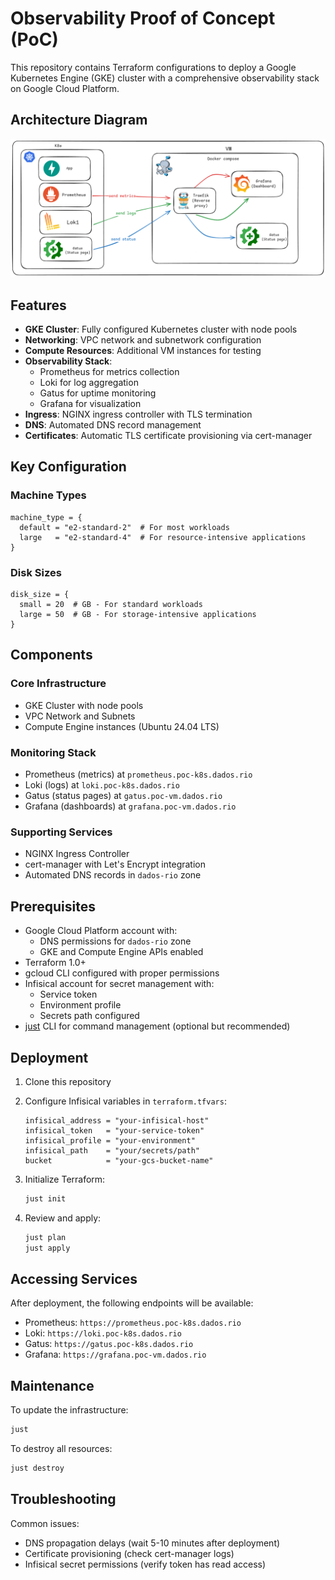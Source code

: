 # Observability Proof of Concept (PoC)

This repository contains Terraform configurations to deploy a Google Kubernetes Engine (GKE) cluster with a comprehensive observability stack on Google Cloud Platform.

## Architecture Diagram

![Diagram](./diagram.png)

## Features

- **GKE Cluster**: Fully configured Kubernetes cluster with node pools
- **Networking**: VPC network and subnetwork configuration
- **Compute Resources**: Additional VM instances for testing
- **Observability Stack**:
  - Prometheus for metrics collection
  - Loki for log aggregation
  - Gatus for uptime monitoring
  - Grafana for visualization
- **Ingress**: NGINX ingress controller with TLS termination
- **DNS**: Automated DNS record management
- **Certificates**: Automatic TLS certificate provisioning via cert-manager

## Key Configuration

### Machine Types

```hcl
machine_type = {
  default = "e2-standard-2"  # For most workloads
  large   = "e2-standard-4"  # For resource-intensive applications
}
```

### Disk Sizes

```hcl
disk_size = {
  small = 20  # GB - For standard workloads
  large = 50  # GB - For storage-intensive applications
}
```

## Components

### Core Infrastructure

- GKE Cluster with node pools
- VPC Network and Subnets
- Compute Engine instances (Ubuntu 24.04 LTS)

### Monitoring Stack

- Prometheus (metrics) at `prometheus.poc-k8s.dados.rio`
- Loki (logs) at `loki.poc-k8s.dados.rio`
- Gatus (status pages) at `gatus.poc-vm.dados.rio`
- Grafana (dashboards) at `grafana.poc-vm.dados.rio`

### Supporting Services

- NGINX Ingress Controller
- cert-manager with Let's Encrypt integration
- Automated DNS records in `dados-rio` zone

## Prerequisites

- Google Cloud Platform account with:
  - DNS permissions for `dados-rio` zone
  - GKE and Compute Engine APIs enabled
- Terraform 1.0+
- gcloud CLI configured with proper permissions
- Infisical account for secret management with:
  - Service token
  - Environment profile
  - Secrets path configured
- [just](https://github.com/casey/just) CLI for command management (optional but recommended)

## Deployment

1. Clone this repository
2. Configure Infisical variables in `terraform.tfvars`:

   ```hcl
   infisical_address = "your-infisical-host"
   infisical_token   = "your-service-token"
   infisical_profile = "your-environment"
   infisical_path    = "your/secrets/path"
   bucket            = "your-gcs-bucket-name"
   ```

3. Initialize Terraform:

   ```bash
   just init
   ```

4. Review and apply:

   ```bash
   just plan
   just apply
   ```

## Accessing Services

After deployment, the following endpoints will be available:

- Prometheus: `https://prometheus.poc-k8s.dados.rio`
- Loki: `https://loki.poc-k8s.dados.rio`
- Gatus: `https://gatus.poc-k8s.dados.rio`
- Grafana: `https://grafana.poc-vm.dados.rio`

## Maintenance

To update the infrastructure:

```bash
just
```

To destroy all resources:

```bash
just destroy
```

## Troubleshooting

Common issues:

- DNS propagation delays (wait 5-10 minutes after deployment)
- Certificate provisioning (check cert-manager logs)
- Infisical secret permissions (verify token has read access)
